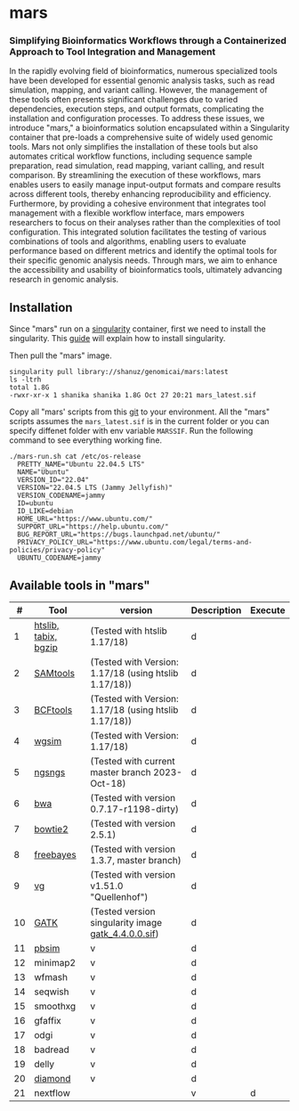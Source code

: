 # mars
### Simplifying Bioinformatics Workflows through a Containerized Approach to Tool Integration and Management
In the rapidly evolving field of bioinformatics, numerous specialized tools have been developed for essential genomic analysis tasks, such as read simulation, mapping, and variant calling. However, the management of these tools often presents significant challenges due to varied dependencies, execution steps, and output formats, complicating the installation and configuration processes. To address these issues, we introduce "mars," a bioinformatics solution encapsulated within a Singularity container that pre-loads a comprehensive suite of widely used genomic tools. Mars not only simplifies the installation of these tools but also automates critical workflow functions, including sequence sample preparation, read simulation, read mapping, variant calling, and result comparison. By streamlining the execution of these workflows, mars enables users to easily manage input-output formats and compare results across different tools, thereby enhancing reproducibility and efficiency. Furthermore, by providing a cohesive environment that integrates tool management with a flexible workflow interface, mars empowers researchers to focus on their analyses rather than the complexities of tool configuration. This integrated solution facilitates the testing of various combinations of tools and algorithms, enabling users to evaluate performance based on different metrics and identify the optimal tools for their specific genomic analysis needs. Through mars, we aim to enhance the accessibility and usability of bioinformatics tools, ultimately advancing research in genomic analysis.

## Installation
Since "mars" run on a [singularity](https://sylabs.io/singularity/) container, first we need to install the singularity. This [guide](https://docs.sylabs.io/guides/main/user-guide/quick_start.html) will explain how to install singularity.

Then pull the "mars" image.
```
singularity pull library://shanuz/genomicai/mars:latest
ls -ltrh
total 1.8G
-rwxr-xr-x 1 shanika shanika 1.8G Oct 27 20:21 mars_latest.sif
```
Copy all "mars' scripts from this [git](https://github.com/GenomicAI/mars/tree/main/scripts) to your environment. All the "mars" scripts assumes the `mars_latest.sif` is in the current folder or you can specify diffenet folder with env variable `MARSSIF`. Run the following command to see everything working fine. 
```
./mars-run.sh cat /etc/os-release
  PRETTY_NAME="Ubuntu 22.04.5 LTS"
  NAME="Ubuntu"
  VERSION_ID="22.04"
  VERSION="22.04.5 LTS (Jammy Jellyfish)"
  VERSION_CODENAME=jammy
  ID=ubuntu
  ID_LIKE=debian
  HOME_URL="https://www.ubuntu.com/"
  SUPPORT_URL="https://help.ubuntu.com/"
  BUG_REPORT_URL="https://bugs.launchpad.net/ubuntu/"
  PRIVACY_POLICY_URL="https://www.ubuntu.com/legal/terms-and-policies/privacy-policy"
  UBUNTU_CODENAME=jammy
```

## Available tools in "mars"
|#|Tool|version|Description|Execute|
|-|----|-------|-----------|-------|
|1| [htslib, tabix, bgzip](https://github.com/samtools/htslib) |(Tested with htslib 1.17/18)|d||x|
|2| [SAMtools](https://github.com/samtools/samtools) |(Tested with Version: 1.17/18 (using htslib 1.17/18))|d||x|
|3| [BCFtools](https://github.com/samtools/bcftools) |(Tested with Version: 1.17/18 (using htslib 1.17/18))|d||x|
|4| [wgsim](https://github.com/lh3/wgsim) |(Tested with Version: 1.17/18)|d||x|
|5| [ngsngs](https://github.com/RAHenriksen/NGSNGS) |(Tested with current master branch 2023-Oct-18)|d||x|
|6| [bwa](https://github.com/lh3/bwa) |(Tested with version 0.7.17-r1198-dirty)|d||x|
|7| [bowtie2](https://github.com/BenLangmead/bowtie2)| (Tested with version 2.5.1)|d||x|
|8| [freebayes](https://github.com/freebayes/freebayes) |(Tested with version 1.3.7, master branch)|d||x|
|9| [vg](https://github.com/vgteam/vg) |(Tested with version v1.51.0 "Quellenhof")|d||x|
|10| [GATK](https://github.com/broadinstitute/gatk) |(Tested version singularity image [gatk_4.4.0.0.sif](https://hub.docker.com/r/broadinstitute/gatk))|d||x|
|11| [pbsim](https://github.com/yukiteruono/pbsim3)|v|d||x|
|12| minimap2|v|d||x|
|13| wfmash|v|d||x|
|14| seqwish|v|d||x|
|15| smoothxg|v|d||x|
|16| gfaffix|v|d||x|
|17| odgi|v|d||x|
|18| badread|v|d||x|
|19| delly|v|d||x|
|20| [diamond](https://github.com/bbuchfink/diamond)|v|d||x|
|21| nextflow||v|d||x|
